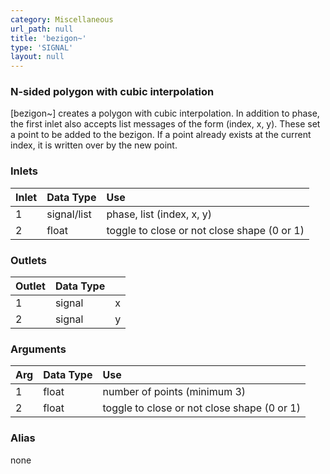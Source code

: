 ```yaml
---
category: Miscellaneous
url_path: null
title: 'bezigon~'
type: 'SIGNAL'
layout: null
---
```


### N-sided polygon with cubic interpolation

[bezigon~] creates a polygon with cubic interpolation. In addition to phase, the first inlet also accepts list messages of the form (index, x, y). These set a point to be added to the bezigon. If a point already exists at the current index, it is written over by the new point. 

### Inlets

| Inlet | Data Type    | Use                                        |
|:------|:-------------|:-------------------------------------------|
| 1     | signal/list  | phase, list (index, x, y)                  |
| 2     | float        | toggle to close or not close shape (0 or 1)|


### Outlets

| Outlet | Data Type |   |
|:-------|:----------|:--|
| 1      | signal    | x |
| 2      | signal    | y |

### Arguments

| Arg | Data Type | Use                                         |
|:----|:----------|:--------------------------------------------|
| 1   | float     | number of points (minimum 3)                |
| 2   | float     | toggle to close or not close shape (0 or 1) |

### Alias 

none
